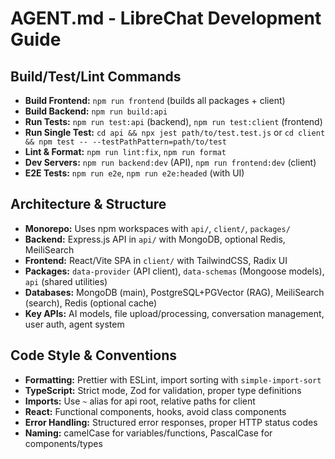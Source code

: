 # AGENT.md - LibreChat Development Guide

## Build/Test/Lint Commands
- **Build Frontend:** `npm run frontend` (builds all packages + client)
- **Build Backend:** `npm run build:api` 
- **Run Tests:** `npm run test:api` (backend), `npm run test:client` (frontend)
- **Run Single Test:** `cd api && npx jest path/to/test.test.js` or `cd client && npm test -- --testPathPattern=path/to/test`
- **Lint & Format:** `npm run lint:fix`, `npm run format`
- **Dev Servers:** `npm run backend:dev` (API), `npm run frontend:dev` (client)
- **E2E Tests:** `npm run e2e`, `npm run e2e:headed` (with UI)

## Architecture & Structure
- **Monorepo:** Uses npm workspaces with `api/`, `client/`, `packages/`
- **Backend:** Express.js API in `api/` with MongoDB, optional Redis, MeiliSearch
- **Frontend:** React/Vite SPA in `client/` with TailwindCSS, Radix UI
- **Packages:** `data-provider` (API client), `data-schemas` (Mongoose models), `api` (shared utilities)
- **Databases:** MongoDB (main), PostgreSQL+PGVector (RAG), MeiliSearch (search), Redis (optional cache)
- **Key APIs:** AI models, file upload/processing, conversation management, user auth, agent system

## Code Style & Conventions
- **Formatting:** Prettier with ESLint, import sorting with `simple-import-sort`
- **TypeScript:** Strict mode, Zod for validation, proper type definitions
- **Imports:** Use `~` alias for api root, relative paths for client
- **React:** Functional components, hooks, avoid class components
- **Error Handling:** Structured error responses, proper HTTP status codes
- **Naming:** camelCase for variables/functions, PascalCase for components/types
